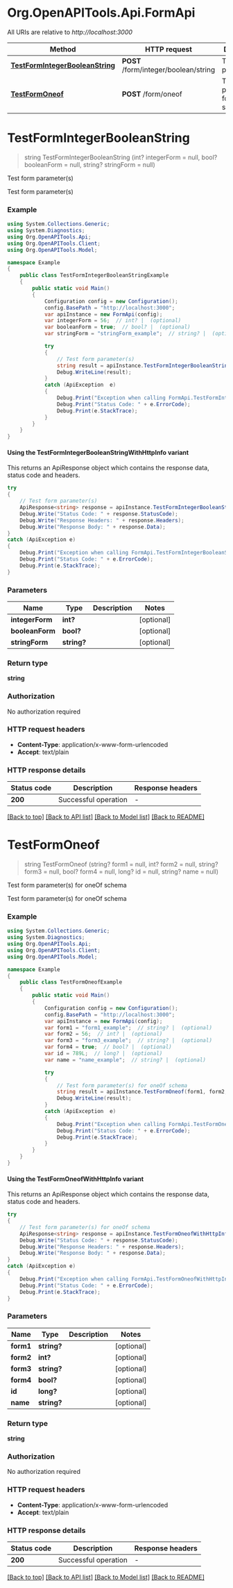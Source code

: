 # Org.OpenAPITools.Api.FormApi

All URIs are relative to *http://localhost:3000*

| Method | HTTP request | Description |
|--------|--------------|-------------|
| [**TestFormIntegerBooleanString**](FormApi.md#testformintegerbooleanstring) | **POST** /form/integer/boolean/string | Test form parameter(s) |
| [**TestFormOneof**](FormApi.md#testformoneof) | **POST** /form/oneof | Test form parameter(s) for oneOf schema |

<a id="testformintegerbooleanstring"></a>
# **TestFormIntegerBooleanString**
> string TestFormIntegerBooleanString (int? integerForm = null, bool? booleanForm = null, string? stringForm = null)

Test form parameter(s)

Test form parameter(s)

### Example
```csharp
using System.Collections.Generic;
using System.Diagnostics;
using Org.OpenAPITools.Api;
using Org.OpenAPITools.Client;
using Org.OpenAPITools.Model;

namespace Example
{
    public class TestFormIntegerBooleanStringExample
    {
        public static void Main()
        {
            Configuration config = new Configuration();
            config.BasePath = "http://localhost:3000";
            var apiInstance = new FormApi(config);
            var integerForm = 56;  // int? |  (optional) 
            var booleanForm = true;  // bool? |  (optional) 
            var stringForm = "stringForm_example";  // string? |  (optional) 

            try
            {
                // Test form parameter(s)
                string result = apiInstance.TestFormIntegerBooleanString(integerForm, booleanForm, stringForm);
                Debug.WriteLine(result);
            }
            catch (ApiException  e)
            {
                Debug.Print("Exception when calling FormApi.TestFormIntegerBooleanString: " + e.Message);
                Debug.Print("Status Code: " + e.ErrorCode);
                Debug.Print(e.StackTrace);
            }
        }
    }
}
```

#### Using the TestFormIntegerBooleanStringWithHttpInfo variant
This returns an ApiResponse object which contains the response data, status code and headers.

```csharp
try
{
    // Test form parameter(s)
    ApiResponse<string> response = apiInstance.TestFormIntegerBooleanStringWithHttpInfo(integerForm, booleanForm, stringForm);
    Debug.Write("Status Code: " + response.StatusCode);
    Debug.Write("Response Headers: " + response.Headers);
    Debug.Write("Response Body: " + response.Data);
}
catch (ApiException e)
{
    Debug.Print("Exception when calling FormApi.TestFormIntegerBooleanStringWithHttpInfo: " + e.Message);
    Debug.Print("Status Code: " + e.ErrorCode);
    Debug.Print(e.StackTrace);
}
```

### Parameters

| Name | Type | Description | Notes |
|------|------|-------------|-------|
| **integerForm** | **int?** |  | [optional]  |
| **booleanForm** | **bool?** |  | [optional]  |
| **stringForm** | **string?** |  | [optional]  |

### Return type

**string**

### Authorization

No authorization required

### HTTP request headers

 - **Content-Type**: application/x-www-form-urlencoded
 - **Accept**: text/plain


### HTTP response details
| Status code | Description | Response headers |
|-------------|-------------|------------------|
| **200** | Successful operation |  -  |

[[Back to top]](#) [[Back to API list]](../README.md#documentation-for-api-endpoints) [[Back to Model list]](../README.md#documentation-for-models) [[Back to README]](../README.md)

<a id="testformoneof"></a>
# **TestFormOneof**
> string TestFormOneof (string? form1 = null, int? form2 = null, string? form3 = null, bool? form4 = null, long? id = null, string? name = null)

Test form parameter(s) for oneOf schema

Test form parameter(s) for oneOf schema

### Example
```csharp
using System.Collections.Generic;
using System.Diagnostics;
using Org.OpenAPITools.Api;
using Org.OpenAPITools.Client;
using Org.OpenAPITools.Model;

namespace Example
{
    public class TestFormOneofExample
    {
        public static void Main()
        {
            Configuration config = new Configuration();
            config.BasePath = "http://localhost:3000";
            var apiInstance = new FormApi(config);
            var form1 = "form1_example";  // string? |  (optional) 
            var form2 = 56;  // int? |  (optional) 
            var form3 = "form3_example";  // string? |  (optional) 
            var form4 = true;  // bool? |  (optional) 
            var id = 789L;  // long? |  (optional) 
            var name = "name_example";  // string? |  (optional) 

            try
            {
                // Test form parameter(s) for oneOf schema
                string result = apiInstance.TestFormOneof(form1, form2, form3, form4, id, name);
                Debug.WriteLine(result);
            }
            catch (ApiException  e)
            {
                Debug.Print("Exception when calling FormApi.TestFormOneof: " + e.Message);
                Debug.Print("Status Code: " + e.ErrorCode);
                Debug.Print(e.StackTrace);
            }
        }
    }
}
```

#### Using the TestFormOneofWithHttpInfo variant
This returns an ApiResponse object which contains the response data, status code and headers.

```csharp
try
{
    // Test form parameter(s) for oneOf schema
    ApiResponse<string> response = apiInstance.TestFormOneofWithHttpInfo(form1, form2, form3, form4, id, name);
    Debug.Write("Status Code: " + response.StatusCode);
    Debug.Write("Response Headers: " + response.Headers);
    Debug.Write("Response Body: " + response.Data);
}
catch (ApiException e)
{
    Debug.Print("Exception when calling FormApi.TestFormOneofWithHttpInfo: " + e.Message);
    Debug.Print("Status Code: " + e.ErrorCode);
    Debug.Print(e.StackTrace);
}
```

### Parameters

| Name | Type | Description | Notes |
|------|------|-------------|-------|
| **form1** | **string?** |  | [optional]  |
| **form2** | **int?** |  | [optional]  |
| **form3** | **string?** |  | [optional]  |
| **form4** | **bool?** |  | [optional]  |
| **id** | **long?** |  | [optional]  |
| **name** | **string?** |  | [optional]  |

### Return type

**string**

### Authorization

No authorization required

### HTTP request headers

 - **Content-Type**: application/x-www-form-urlencoded
 - **Accept**: text/plain


### HTTP response details
| Status code | Description | Response headers |
|-------------|-------------|------------------|
| **200** | Successful operation |  -  |

[[Back to top]](#) [[Back to API list]](../README.md#documentation-for-api-endpoints) [[Back to Model list]](../README.md#documentation-for-models) [[Back to README]](../README.md)

